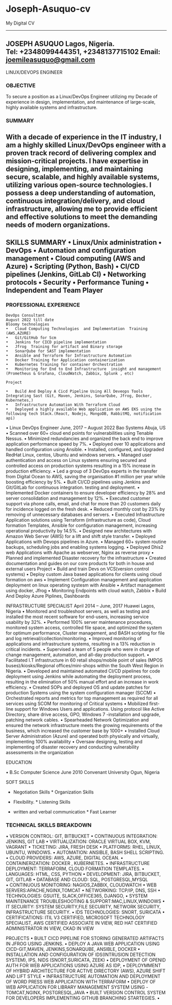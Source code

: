 # Joseph-Asuquo-cv
My Digital CV

	 
--------------------------------------------------------------------------------------------------------------------------------------------------------
JOSEPH ASUQUO
Lagos, Nigeria. 	       			                    
Tel: +2348099444351, +2348137715102
Email: joemileasuquo@gmail.com
--------------------------------------------------------------------------------------------------------------------------------------------------------
LINUX/DEVOPS ENGINEER

### OBJECTIVE
To secure a position as a Linux/DevOps Engineer utilizing my Decade of experience in design, implementation, and maintenance of large-scale, highly available systems and infrastructure.

### SUMMARY 
With a decade of experience in the IT industry, I am a highly skilled Linux/DevOps engineer with a proven track record of delivering complex and mission-critical projects. I have expertise in designing, implementing, and maintaining secure, scalable, and highly available systems, utilizing various open-source technologies. I possess a deep understanding of automation, continuous integration/delivery, and cloud infrastructure, allowing me to provide efficient and effective solutions to meet the demanding needs of modern organizations.
--------------------------------------------------------------------------------------------------------------------------------------------------------
SKILLS  SUMMARY
•	Linux/Unix administration
•	DevOps
•	Automation and configuration management
•	Cloud computing (AWS and Azure)
•	Scripting (Python, Bash)
•	CI/CD pipelines (Jenkins, GitLab CI)
•	Networking protocols
•	Security
•	Performance Tuning
•	Independent and Team Player
--------------------------------------------------------------------------------------------------------------------------------------------------------


### PROFESSIONAL EXPERIENCE
```
DevOps Consultant                                                                                                         August 2022 till date 
Bloomy technologies
•	Cloud Computing Technologies  and Implementation  Training (AWS,AZURE)
•	Git/GitHub for Scm 
•	Jenkins for CICD pipeline implementation 
•	Jfrog  Training for artifact and Binary storage 
•	SonarQube for SAST implementation 
•	Ansible and Terraform for Infrastructure Automation 
•	Docker Training for Application containerization 
•	Kubernetes Training for container Orchestration
•	Monitoring for End to End Infrastructure  insight and management (Prometheus & Grafana, CloudWatch, Zabbix, Splunk , etc)
```
```
Project

•	Build And Deploy A Cicd Pipeline Using All Deveops Tools Integrating Sast (Git, Maven, Jenkins, SonarQube, Jfrog, Docker, Kubernetes,)
•	Infrastructure Automation With Terraform Cloud
•	Deployed a highly available Web application on AWS EKS using the following tech Stack.(React, Nodejs, MongoDB, RabbitMQ, notification api)

```

•	 Linux DevOps  Engineer				       	          June, 2017 –  August 2022
Bao Systems					    	         		           Abuja, US 
•	Scanned over 60+ cloud end points for vulnerabilities using Tenable Nessus.
•	Minimized redundancies and organized the back end to improve application performance speed by 7%.
•	Deployed over 10 applications and handled configuration using Ansible.
•	Installed, configured, and Upgraded RedHat Linux, centos, Ubuntu and windows servers.
•	Managed user authentication and access on Linux systems ensuring secured and controlled access on production systems resulting in a 15% increase in production efficiency.
•	Led a group of 3 DevOps experts in the transfer from Digital Ocean to AWS, saving the organisation #1 million per year while boosting efficiency by 5%.
•	Built CI/CD pipelines using Jenkins and Git/GitLab for continuous integration. testing and deployment.
•	Implemented Docker containers to ensure developer efficiency by 28% and server consolidation and management by 12%.
•	Executed customer support via phone calls, email, and chat for more than 20 customers daily for incidence logged on the fresh desk.
•	Reduced monthly cost by 23% by removing of unnecessary databases and servers.
•	Executed Infrastructure Application solutions using Terraform (infrastructure as code), Cloud formation Templates, Ansible for configuration management, increasing operational productivity by 14.5%.
•	Designed new architectures with Amazon Web Server (AWS) for a lift and shift style transfer.
•	Deployed  Applications with Devops pipelines in  Azure. 
•	Managed 60+ system routine backups, scheduling jobs and enabling systems logging.
•	Deployed Dhis2 web Applications with Apache as webserver, Nginx as reverse proxy 
•	Planned and implemented Disaster recovery for the infrastructure
•	Created documentation and guides on our core products for both in house and external users
Project 
•	Build and train Devs  on VCS(version control systems)
•	Deploy custom Java based applications for clients using cloud formation on aws 
•	Implement Configuration management and application deployment on linux  operating systesm with Ansible
•	Artifact management using docker, Jfrog
•	Monitoring Endpoints  with cloud watch, Zabbix 
•	Build  And Deploy Azure Piplines, Dashboards


INFRASTRUCTURE SPECIALIST				       	        April 2014 – June, 2017
Huawei				    	         				        Lagos, Nigeria
•	Monitored and troubleshoot servers, as well as testing and installed the most recent software for end-users, increasing service usability by 32%. 
•	Performed 100% server maintenance procedures, monitored system access, controlled file space, and optimized the system for optimum performance, Cluster management, and BASH scripting for file and log retrieval/collection/monitoring.
•	Improved monitoring of applications and infrastructure systems, resulting in a 13% reduction in critical incidents.
•	Supervised a team of 5 people who were in charge of change management, automation, and all-day production support.
•	Facilitated I.T infrastructure in 60 retail shops/mobile point of sales (MPOS buses)/kiosks/Regional offices/mini-shops within the South West Region in Nigeria.
•	Developed and maintained automated CI/CD pipelines for code deployment using Jenkins while automating the deployment process, resulting in the elimination of 50% manual effort and an increase in work efficiency.
•	Created SOPs and deployed OS and update patches for production Systems using the system configuration manager (SCCM)
•	Orchestrated reports and metrics for top management as required for all services using SCOM for monitoring of Critical systems
•	Mobilized first-line support for Windows Users and applications. Using protocol like Active Directory, share drive access, GPO, Windows 7 -installation and upgrade, patching network cables.
•	Spearheaded Network Optimization and ensured the network infrastructure meets the growing requirements of the business, which increased the customer base by 1000+
•	Installed Cloud Server Administration (Azure) and operated both physically and virtually, implementing 100% availability
•	Oversaw designing, testing and implementing of disaster recovery and conducting vulnerability assessments in the organization

EDUCATION

•	B.Sc Computer Science			 	        			      	     June 2010 
Convenant University         			               			 	Ogun, Nigeria

SOFT SKILLS

* Negotiation Skills	* Organization Skills
	 
* Flexibility.          * Listening Skills 

* written and verbal communication * Fast Learner 


### TECHNICAL SKILLS BREAKDOWN

•	VERSION CONTROL: GIT, BITBUCKET
•	CONTINUOUS INTEGRATION: JENKINS, GIT LAB
•	VIRTUALIZATION: ORACLE VIRTUAL BOX, KVM, VAGRANT
•	TICKETING: JIRA, FRESH DESK
•	PLATFORMS: RHEL, LINUX, UBUNTU, WINDOWS.
•	AUTOMATION: ANSIBLE, BASH SHELL SCRIPTING. 
•	CLOUD PROVIDERS: AWS, AZURE, DIGITAL OCEAN.
•	CONTAINERIZATION: DOCKER , KUBERNETES. 
•	INFRASTRUCTURE DEPLOYMENT: TERRAFORM, CLOUD FORMATION TEMPLATES.
•	LANGUAGES: HTML, CSS, PYTHON
•	DEVELOPMENT: JIRA, BITBUCKET, GIT, GITLAB
•	DATABASE AND CLOUD: SQL, POSTGRESQL,MYSQL  
•	CONTINUOUS MONITORING: NAGIOS,ZABBIX, CLOUDWATCH 
•	WEB SERVERS:APACHE,NGINX,TOMCAT
•	NETWORKING: TCP/IP, DNS, SSH
•	TECHNOLOGIES: GSUITE, SLACK,OFFICE365, DJANGO,
•	SYSTEM MAINTENANCE TROUBLESHOOTING & SUPPORT:MAC,LINUX,WINDOWS
•	IT SECURITY: SYSTEM SECURITY,FILE SECURITY, NETWORK SECURITY, INFRASTRUCTURE SECURITY.
•	IDS TECHNOLOGIES: SNORT, SURICATA
•	CERTIFICATIONS: ITIL V3 CERTIFIED, MICROSOFT TECHNOLOGY SPECIALIST, AWS CERTIFIED ASSOCIATE IN VIEW, RED HAT CERTIFIED ADMINISTRATOR IN VIEW, CKAD IN VIEW

 PROJECTS
•	BUILT CICD PIPELINE FOR STORING GENERATED ARTIFACTS IN JFROG USING JENKINS.
•	DEPLOY A JAVA WEB APPLICATION USING  CICD-GIT,MAVEN, JENKINS,SONARQUBE, ANSIBLE, DOCKER
•	INSTALLATION AND CONFIGURATION OF IDS(INTRUSION DETECTION SYSTEM), IPS, NIDS (SNORT,SURICATA, ZEEK)
•	DEPLOYMENT OF OPENID AUTH FOR WEB APPLICATIONS USING AZURE AS IDP,
•	DEPLOYMMENT  OF HYBRID ARCHITECTURE FOR ACTIVE DIRECTORY (AWS), AZURE SHIFT AND LIFT STYLE
•	INFRASTRUCTURE AUTOMATION AND DEPLOYMENT OF WORD PRESS WEB APPLICATION WITH TERRAFORM
•	DEPLOY  OF WEB APPLICATION FOR  LIBRARY MANAGEMENT SYSTEM USING -TOMCAT,NGINX, POSTGRESQL,JAVA
•	BUILT  VERSION CONTROL SYSTEM FOR DEVELOPERS IMPLEMENTING GITHUB BRANCHING STARTEGIES.
•	


